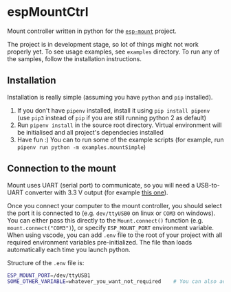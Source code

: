 # espMountCtrl

Mount controller written in python for the [`esp-mount`](https://github.com/tomvitek/esp-mount) project. 

The project is in development stage, so lot of things might not work properly yet. To see usage examples, 
see `examples` directory. To run any of the samples, follow the installation instructions.

## Installation

Installation is really simple (assuming you have `python` and `pip` installed).

1) If you don't have `pipenv` installed, install it using `pip install pipenv` (use `pip3` instead of `pip` if you are still running python 2 as default)
2) Run `pipenv install` in the source root directory. Virtual environment will be initialised and all project's dependecies installed
3) Have fun :) You can to run some of the example scripts (for example, run `pipenv run python -m examples.mountSimple`)

## Connection to the mount
Mount uses UART (serial port) to communicate, so you will need a USB-to-UART converter with 3.3 V output (for example [this one](https://www.aliexpress.com/item/32665965133.html?spm=a2g0o.productlist.0.0.71a36c6dPXAVaP&algo_pvid=546efd86-0f94-4187-a2e3-024d9615e985&algo_exp_id=546efd86-0f94-4187-a2e3-024d9615e985-0&pdp_ext_f=%7B%22sku_id%22%3A%2212000025819932630%22%7D&pdp_npi=1%40dis%7CCZK%7C%7C39.11%7C%7C%7C19.67%7C%7C%402100bde316517835802947664e854d%7C12000025819932630%7Csea)).

Once you connect your computer to the mount controller, you should select the port it is connected to (e.g. `dev/ttyUSB0` on linux or `COM3` on windows).
You can either pass this directly to the `Mount.connect()` function (e.g. `mount.connect("COM3")`), or specify `ESP_MOUNT_PORT` environment variable.
When using vscode, you can add `.env` file to the root of your project with all required environment variables pre-initialized. 
The file than loads automatically each time you launch python.

Structure of the `.env` file is:
```sh
ESP_MOUNT_PORT=/dev/ttyUSB1
SOME_OTHER_VARIABLE=whatever_you_want_not_required    # You can also add comments
```